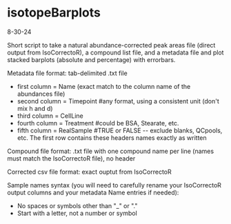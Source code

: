 # isotopeBarplots
8-30-24

Short script to take a natural abundance-corrected peak areas file (direct output from IsoCorrectoR), a compound list file, and a metadata file and plot stacked barplots (absolute and percentage) with errorbars.

Metadata file format: tab-delimited .txt file
- first column = Name (exact match to the column name of the abundances file)
- second column = Timepoint #any format, using a consistent unit (don't mix h and d)
- third column = CellLine
- fourth column = Treatment #could be BSA, Stearate, etc.
- fifth column = RealSample #TRUE or FALSE -- exclude blanks, QCpools, etc.
The first row contains these headers names exactly as written

 Compound file format: .txt file with one compound name per line (names must match the IsoCorrectoR file), no header

 Corrected csv file format: exact ouptut from IsoCorrectoR

 Sample names syntax (you will need to carefully rename your IsoCorrectoR output columns and your metadata Name entries if needed):
 - No spaces or symbols other than "_" or "."
 - Start with a letter, not a number or symbol
